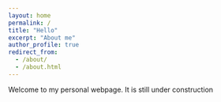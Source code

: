 ```yaml
---
layout: home
permalink: /
title: "Hello"
excerpt: "About me"
author_profile: true
redirect_from: 
  - /about/
  - /about.html
---
```


Welcome to my personal webpage. It is still under construction <span><i class="fas fa-fw fa-smile"></i></span>
